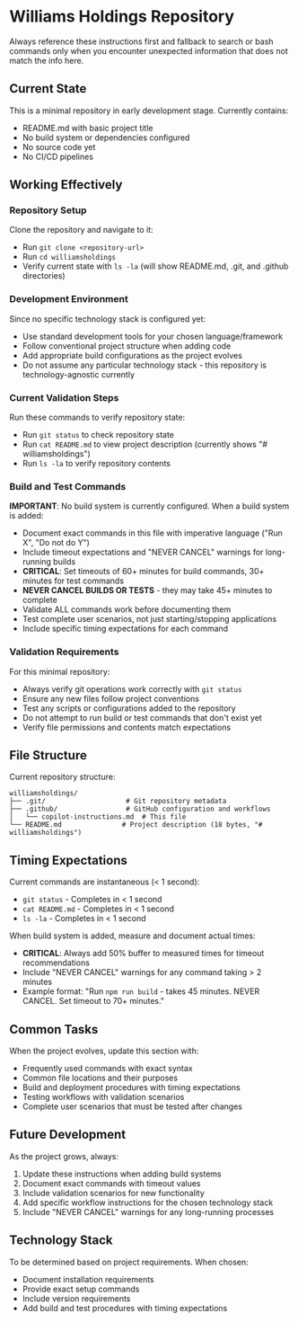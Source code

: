 # Williams Holdings Repository

Always reference these instructions first and fallback to search or bash commands only when you encounter unexpected information that does not match the info here.

## Current State
This is a minimal repository in early development stage. Currently contains:
- README.md with basic project title
- No build system or dependencies configured
- No source code yet
- No CI/CD pipelines

## Working Effectively

### Repository Setup
Clone the repository and navigate to it:
- Run `git clone <repository-url>`
- Run `cd williamsholdings`
- Verify current state with `ls -la` (will show README.md, .git, and .github directories)

### Development Environment
Since no specific technology stack is configured yet:
- Use standard development tools for your chosen language/framework
- Follow conventional project structure when adding code
- Add appropriate build configurations as the project evolves
- Do not assume any particular technology stack - this repository is technology-agnostic currently

### Current Validation Steps
Run these commands to verify repository state:
- Run `git status` to check repository state
- Run `cat README.md` to view project description (currently shows "# williamsholdings")
- Run `ls -la` to verify repository contents

### Build and Test Commands
**IMPORTANT**: No build system is currently configured. When a build system is added:
- Document exact commands in this file with imperative language ("Run X", "Do not do Y")
- Include timeout expectations and "NEVER CANCEL" warnings for long-running builds
- **CRITICAL**: Set timeouts of 60+ minutes for build commands, 30+ minutes for test commands
- **NEVER CANCEL BUILDS OR TESTS** - they may take 45+ minutes to complete
- Validate ALL commands work before documenting them
- Test complete user scenarios, not just starting/stopping applications
- Include specific timing expectations for each command

### Validation Requirements
For this minimal repository:
- Always verify git operations work correctly with `git status`
- Ensure any new files follow project conventions
- Test any scripts or configurations added to the repository
- Do not attempt to run build or test commands that don't exist yet
- Verify file permissions and contents match expectations

## File Structure
Current repository structure:
```
williamsholdings/
├── .git/                    # Git repository metadata
├── .github/                 # GitHub configuration and workflows
│   └── copilot-instructions.md  # This file
└── README.md               # Project description (18 bytes, "# williamsholdings")
```

## Timing Expectations
Current commands are instantaneous (< 1 second):
- `git status` - Completes in < 1 second
- `cat README.md` - Completes in < 1 second  
- `ls -la` - Completes in < 1 second

When build system is added, measure and document actual times:
- **CRITICAL**: Always add 50% buffer to measured times for timeout recommendations
- Include "NEVER CANCEL" warnings for any command taking > 2 minutes
- Example format: "Run `npm run build` - takes 45 minutes. NEVER CANCEL. Set timeout to 70+ minutes."

## Common Tasks
When the project evolves, update this section with:
- Frequently used commands with exact syntax
- Common file locations and their purposes  
- Build and deployment procedures with timing expectations
- Testing workflows with validation scenarios
- Complete user scenarios that must be tested after changes

## Future Development
As the project grows, always:
1. Update these instructions when adding build systems
2. Document exact commands with timeout values
3. Include validation scenarios for new functionality
4. Add specific workflow instructions for the chosen technology stack
5. Include "NEVER CANCEL" warnings for any long-running processes

## Technology Stack
To be determined based on project requirements. When chosen:
- Document installation requirements
- Provide exact setup commands
- Include version requirements
- Add build and test procedures with timing expectations